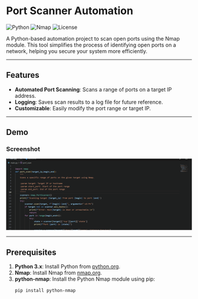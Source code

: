 # Port Scanner Automation

![Python](https://img.shields.io/badge/Python-3.x-blue)
![Nmap](https://img.shields.io/badge/Nmap-7.x-orange)
![License](https://img.shields.io/badge/License-MIT-green)

A Python-based automation project to scan open ports using the Nmap module. This tool simplifies the process of identifying open ports on a network, helping you secure your system more efficiently.

---

## Features
- **Automated Port Scanning**: Scans a range of ports on a target IP address.
- **Logging**: Saves scan results to a log file for future reference.
- **Customizable**: Easily modify the port range or target IP.

---

## Demo
### Screenshot
![Screenshot](Animation.gif)



---

## Prerequisites
1. **Python 3.x**: Install Python from [python.org](https://www.python.org/).
2. **Nmap**: Install Nmap from [nmap.org](https://nmap.org/download.html).
3. **python-nmap**: Install the Python Nmap module using pip:
   ```bash
   pip install python-nmap
